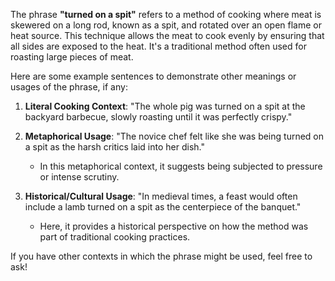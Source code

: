 The phrase **"turned on a spit"** refers to a method of cooking where meat is skewered on a long rod, known as a spit, and rotated over an open flame or heat source. This technique allows the meat to cook evenly by ensuring that all sides are exposed to the heat. It's a traditional method often used for roasting large pieces of meat.

Here are some example sentences to demonstrate other meanings or usages of the phrase, if any:

1. **Literal Cooking Context**: "The whole pig was turned on a spit at the backyard barbecue, slowly roasting until it was perfectly crispy."
   
2. **Metaphorical Usage**: "The novice chef felt like she was being turned on a spit as the harsh critics laid into her dish." 
   - In this metaphorical context, it suggests being subjected to pressure or intense scrutiny.

3. **Historical/Cultural Usage**: "In medieval times, a feast would often include a lamb turned on a spit as the centerpiece of the banquet."
   - Here, it provides a historical perspective on how the method was part of traditional cooking practices.

If you have other contexts in which the phrase might be used, feel free to ask!